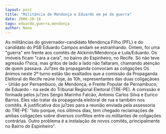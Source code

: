 ```yaml
---
layout: post
title: "Militância de Mendonça e Eduardo em pé de guerra"
date: 2006-10-10
tags: eduardo,guerra,mendonça
author: None
---
```


As militâncias do governador-candidato Mendonça Filho (PFL) e do candidato do PSB Eduardo Campos andam se estranhando. Ontem, foi uma \"guerra\" em frente aos comitês de Alckmin/Mendonça e Lula/Eduardo. 
Os imóveis ficam \"cara a cara\", no bairro do Espinheiro, no Recife. Só não teve agressão f?sica, mas gritos de lado a lado não faltaram, chamando atenção de quem passava.
Ju?zes da propaganda convocam&nbsp;as coligações 
Os ânimos neste 2º turno estão tão exaltados que a comissão da Propaganda Eleitoral do Recife reúne hoje, às 10h, representantes das duas coligaçãoes - União por Pernambuco, de Mendonça,
 e Frente Popular de Pernambuco, de Eduardo - na sede do Tribunal Regional Eleitoral (TRE-PE). 
A comissão é formada pelos ju?zes Sérgio Marinho Falcão, Antonio Carlos Silva e Eurico Barros. Eles vão tratar da propaganda eleitoral de rua e também nos comitês. 
A justificativa dos ju?zes&nbsp;para a reunião enviada pela assessoria do TRE-PE: \"Isto porque, nos últimos dias, tem chegado reclamações de ambas coligações sobre diversos conflitos entre os militantes de coligações contrárias. Outro problema é a instalação de novos comitês, principalmente no Bairro do Espinheiro\".  